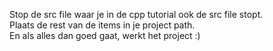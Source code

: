 Stop de src file waar je in de cpp tutorial ook de src file stopt.\
Plaats de rest van de items in je project path.\
En als alles dan goed gaat, werkt het project :)
